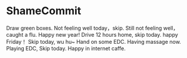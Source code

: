 # ShameCommit
Draw green boxes.
Not feeling well today，skip.
Still not feeling well，caught a flu.
Happy new year!
Drive 12 hours home, skip today.
happy Friday！
Skip today, wu hu~
Hand on some EDC.
Having massage now.
Playing EDC, Skip today.
Happy in internet caffe.
